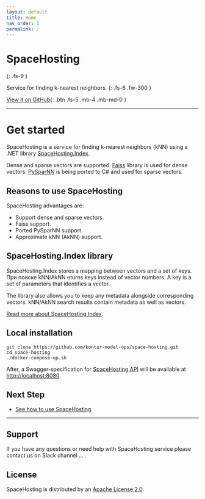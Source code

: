 ```yaml
---
layout: default
title: Home
nav_order: 1
permalink: /
---
```


# SpaceHosting
{: .fs-9 }

Service for finding k-nearest neighbors.
{: .fs-6 .fw-300 }

[View it on GitHub](https://github.com/kontur-model-ops/space-hosting){: .btn .fs-5 .mb-4 .mb-md-0 }

---

# Get started

SpaceHosting is a service for finding k-nearest neighbors (kNN) using a .NET library [SpaceHosting.Index](https://github.com/kontur-model-ops/space-hosting-index#spacehostingindex). 

Dense and sparse vectors are supported. [Faiss](https://github.com/facebookresearch/faiss) library is used for dense vectors. [PySparNN](https://github.com/facebookresearch/pysparnn) is being ported to C# and used for sparse vectors. 

## Reasons to use SpaceHosting  

SpaceHosting advantages are: 
* Support dense and sparse vectors.
* Faiss support.
* Ported PySparNN support.
* Approximate kNN (AkNN) support.

## SpaceHosting.Index library

SpaceHosting.Index stores a mapping between vectors and a set of keys. При поиске kNN/AkNN eturns keys instead of vector numbers. A key is a set of parameters that identifies a vector. 

The library also allows you to keep any metadata alongside corresponding vectors. kNN/AkNN search results contain metadata as well as vectors. 

[Read more about SpaceHosting.Index](https://github.com/kontur-model-ops/space-hosting-index#spacehostingindex).

## Local installation 
```
git clone https://github.com/kontur-model-ops/space-hosting.git 
cd space-hosting 
./docker-compose-up.sh
```
After, a Swagger-specification for [SpaceHosting API](https://kontur-model-ops.github.io/space-hosting/swagger/index.html) will be available at <http://localhost:8080>.

## Next Step 

* [See how to use SpaceHosting](/Testdoc/how-to-use).

---

## Support

If you have any questions or need help with SpaceHosting service please contact us on Slack channel … .

## License

SpaceHosting is distributed by an [Apache License 2.0](https://github.com/kontur-model-ops/space-hosting/blob/master/LICENSE).
